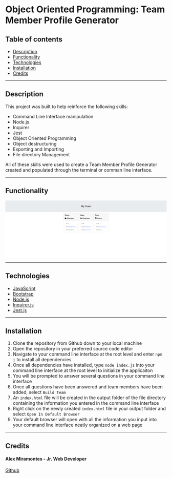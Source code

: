 # Object Oriented Programming: Team Member Profile Generator

## Table of contents

- [Description](#description)
- [Functionality](#functionality)
- [Technologies](#technologies)
- [Installation](#installation)
- [Credits](#credits)

---

## Description

This project was built to help reinforce the following skills:

- Command Line Interface manipulation
- Node.js
- Inquirer
- Jest
- Object Oriented Programming
- Object destructuring
- Exporting and Importing
- File directory Management

All of these skills were used to create a Team Member Profile Generator created and populated through the terminal or comman line interface.

---

## Functionality

![This screen shot represents a mock up of the finished product](./Assets/oop-team-member-generator.png)

---

## Technologies

- [JavaScript](https://www.javascript.com/)
- [Bootstrap](https://getbootstrap.com/)
- [Node.js](https://nodejs.org/)
- [Inquirer.js](https://www.npmjs.com/package/inquirer)
- [Jest.js](https://jestjs.io/)

---

## Installation

1. Clone the repository from Github down to your local machine
2. Open the repository in your preferred source code editor
3. Navigate to your command line interface at the root level and enter `npm i` to install all dependencies
4. Once all dependencies have installed, type `node index.js` into your command line interface at the root level to initialize the applicaiton
5. You will be prompted to answer several questions in your command line interface
6. Once all questions have been answered and team members have been added, select `Build Team`
7. An `index.html` file will be created in the output folder of the file directory containing the information you entered in the command line interface
8. Right click on the newly created `index.html` file in your output folder and select `Open In Default Browser`
9. Your default browser will open with all the information you input into your command line interface neatly organized on a web page

---

## Credits

#### Alex Miramontes - Jr. Web Developer

[Github](https://www.github.com/amiramonte)
